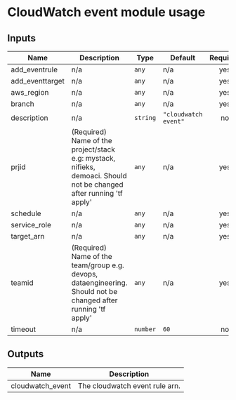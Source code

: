 # CloudWatch event module usage

## Inputs

| Name | Description | Type | Default | Required |
|------|-------------|------|---------|:--------:|
| add\_eventrule | n/a | `any` | n/a | yes |
| add\_eventtarget | n/a | `any` | n/a | yes |
| aws\_region | n/a | `any` | n/a | yes |
| branch | n/a | `any` | n/a | yes |
| description | n/a | `string` | `"cloudwatch event"` | no |
| prjid | (Required) Name of the project/stack e.g: mystack, nifieks, demoaci. Should not be changed after running 'tf apply' | `any` | n/a | yes |
| schedule | n/a | `any` | n/a | yes |
| service\_role | n/a | `any` | n/a | yes |
| target\_arn | n/a | `any` | n/a | yes |
| teamid | (Required) Name of the team/group e.g. devops, dataengineering. Should not be changed after running 'tf apply' | `any` | n/a | yes |
| timeout | n/a | `number` | `60` | no |

## Outputs

| Name | Description |
|------|-------------|
| cloudwatch\_event | The cloudwatch event rule arn. |
